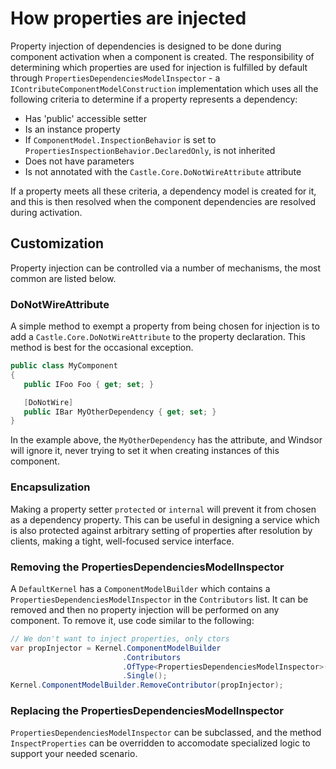 # How properties are injected

Property injection of dependencies is designed to be done during component activation when a component is created. The responsibility of determining which properties are used for injection is fulfilled by default through `PropertiesDependenciesModelInspector` - a `IContributeComponentModelConstruction` implementation which uses all the following criteria to determine if a property represents a dependency:

* Has 'public' accessible setter
* Is an instance property
* If `ComponentModel.InspectionBehavior` is set to `PropertiesInspectionBehavior.DeclaredOnly`, is not inherited
* Does not have parameters
* Is not annotated with the `Castle.Core.DoNotWireAttribute` attribute

If a property meets all these criteria, a dependency model is created for it, and this is then resolved when the component dependencies are resolved during activation.

## Customization

Property injection can be controlled via a number of mechanisms, the most common are listed below.

### DoNotWireAttribute

A simple method to exempt a property from being chosen for injection is to add a `Castle.Core.DoNotWireAttribute` to the property declaration. This method is best for the occasional exception.

```csharp
public class MyComponent
{
   public IFoo Foo { get; set; }

   [DoNotWire]
   public IBar MyOtherDependency { get; set; }
}
```

In the example above, the `MyOtherDependency` has the attribute, and Windsor will ignore it, never trying to set it when creating instances of this component.

### Encapsulization

Making a property setter `protected` or `internal` will prevent it from chosen as a dependency property. This can be useful in designing a service which is also protected against arbitrary setting of properties after resolution by clients, making a tight, well-focused service interface.

### Removing the PropertiesDependenciesModelInspector

A `DefaultKernel` has a `ComponentModelBuilder` which contains a `PropertiesDependenciesModelInspector` in the `Contributors` list. It can be removed and then no property injection will be performed on any component. To remove it, use code similar to the following:

```csharp
// We don't want to inject properties, only ctors
var propInjector = Kernel.ComponentModelBuilder
                         .Contributors
                         .OfType<PropertiesDependenciesModelInspector>()
                         .Single();
Kernel.ComponentModelBuilder.RemoveContributor(propInjector);
```

### Replacing the PropertiesDependenciesModelInspector

`PropertiesDependenciesModelInspector` can be subclassed, and the method `InspectProperties` can be overridden to accomodate specialized logic to support your needed scenario.
